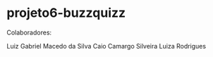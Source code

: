 # projeto6-buzzquizz

Colaboradores: 

Luiz Gabriel Macedo da Silva
Caio Camargo Silveira
Luiza Rodrigues
